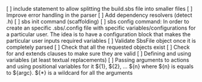 [ ] include statement to allow splitting the build.sbs file into smaller files
[ ] Improve error handling in the parser
[ ] Add dependency resolvers (detect .h)
[ ] sbs init command (scaffolding)
[ ] sbs config command: In order to create an specific .sbs/.config file with specific variables/configurations for a particular user. The idea is to have a configuration block that makes the particular user inputs required variables
[ ] Validate SbsFile object once it is completely parsed
    [ ] Check that all the requested objects exist
    [ ] Check for and extends clauses to make sure they are valid
[ ] Defining and using variables (at least textual replacements)
[ ] Passing arguments to actions and using positional variables for it ${1}, ${2}, ... ${n} where ${n} is equals to ${argc}. ${*} is a wildcard for all the arguments